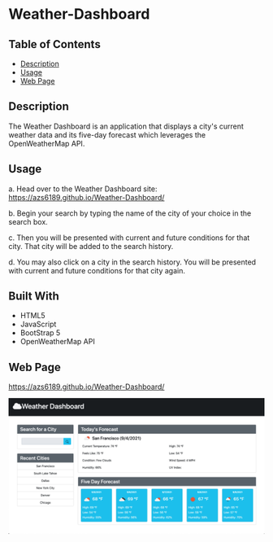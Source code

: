 # Weather-Dashboard

## Table of Contents

- [Description](#description)
- [Usage](#usage)
- [Web Page](#web-page)

## Description

The Weather Dashboard is an application that displays a city's current weather data and its five-day forecast which leverages the OpenWeatherMap API.

## Usage

a. Head over to the Weather Dashboard site:
https://azs6189.github.io/Weather-Dashboard/

b. Begin your search by typing the name of the city of your choice in the search box.

c. Then you will be presented with current and future conditions for that city. That city will be added to the search history.

d. You may also click on a city in the search history. You will be presented with current and future conditions for that city again.

## Built With

- HTML5
- JavaScript
- BootStrap 5
- OpenWeatherMap API

## Web Page

https://azs6189.github.io/Weather-Dashboard/

![Weather-Dashboard](images/weather-dashboard.png)
